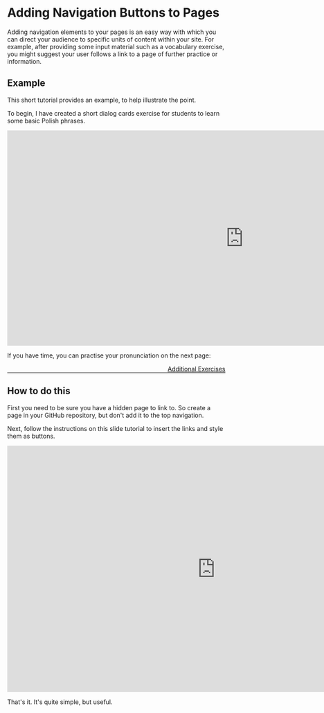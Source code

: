 <h1>Adding Navigation Buttons to Pages</h1>
<p>Adding navigation elements to your pages is an easy way with which you can direct your audience to specific units of content within your site. For example, after providing some input material such as a vocabulary exercise, you might suggest your user follows a link to a page of further practice or information.</p>
<h2>Example</h2>
<p>This short tutorial provides an example, to help illustrate the point.</p>
<p>To begin, I have created a short dialog cards exercise for students to learn some basic Polish phrases.</p>

<iframe src="https://h5p.org/h5p/embed/357466" width="1090" height="497" frameborder="0" allowfullscreen="allowfullscreen"></iframe><script src="https://h5p.org/sites/all/modules/h5p/library/js/h5p-resizer.js" charset="UTF-8"></script>

<p>If you have time, you can practise your pronunciation on the next page:</p>
<a style="float:right;" href="exercises.html" class="btn2">Additional Exercises</a>
<p style="clear:both;"></p>
<hr>
<h2>How to do this</h2>
<p>First you need to be sure you have a hidden page to link to. So create a page in your GitHub repository, but don't add it to the top navigation.</p>
<p>Next, follow the instructions on this slide tutorial to insert the links and style them as buttons.</p>
<iframe src="https://docs.google.com/presentation/d/e/2PACX-1vRFvxWWfXshffk4M4BubguREx3OioYQ3SdXJdw3DmOvVrWNqwCDlELTPf8M4fBklJNeDCSfya-CI74h/embed?start=false&loop=false&delayms=3000" frameborder="0" width="960" height="569" allowfullscreen="true" mozallowfullscreen="true" webkitallowfullscreen="true"></iframe>

<p>That's it. It's quite simple, but useful.</p>

